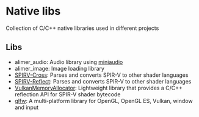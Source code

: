 # Native libs

Collection of C/C++ native libraries used in different projects

## Libs

- alimer_audio: Audio library using [miniaudio](https://github.com/mackron/miniaudio) 
- alimer_image: Image loading library
- [SPIRV-Cross](https://github.com/KhronosGroup/SPIRV-Cross): Parses and converts SPIR-V to other shader languages
- [SPIRV-Reflect](https://github.com/KhronosGroup/SPIRV-Reflect): Parses and converts SPIR-V to other shader languages
- [VulkanMemoryAllocator](https://github.com/GPUOpen-LibrariesAndSDKs/VulkanMemoryAllocator): Lightweight library that provides a C/C++ reflection API for SPIR-V shader bytecode
- [glfw](https://github.com/glfw/glfw): A multi-platform library for OpenGL, OpenGL ES, Vulkan, window and input
